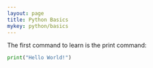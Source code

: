 ```yaml
---
layout: page
title: Python Basics
mykey: python/basics
---
```


The first command to learn is the print command:
```python
print("Hello World!")
```
